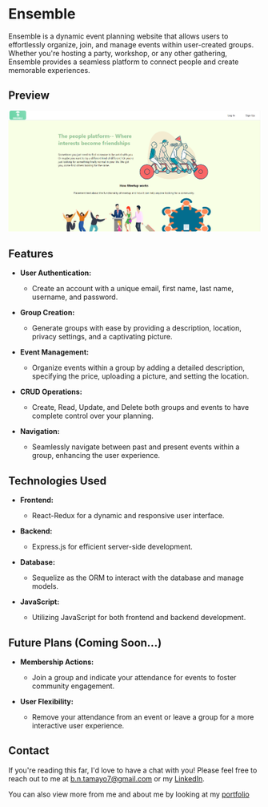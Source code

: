 # Ensemble

Ensemble is a dynamic event planning website that allows users to effortlessly organize, join, and manage events within user-created groups. Whether you're hosting a party, workshop, or any other gathering, Ensemble provides a seamless platform to connect people and create memorable experiences.

## Preview
[![Image](https://github.com/Bobarn/Photos/raw/main/EnsemblePrev.png)](https://github.com/Bobarn/Photos/blob/main/EnsemblePrev.png)

## Features

- **User Authentication:**
  - Create an account with a unique email, first name, last name, username, and password.

- **Group Creation:**
  - Generate groups with ease by providing a description, location, privacy settings, and a captivating picture.

- **Event Management:**
  - Organize events within a group by adding a detailed description, specifying the price, uploading a picture, and setting the location.

- **CRUD Operations:**
  - Create, Read, Update, and Delete both groups and events to have complete control over your planning.

- **Navigation:**
  - Seamlessly navigate between past and present events within a group, enhancing the user experience.

## Technologies Used

- **Frontend:**
  - React-Redux for a dynamic and responsive user interface.

- **Backend:**
  - Express.js for efficient server-side development.

- **Database:**
  - Sequelize as the ORM to interact with the database and manage models.

- **JavaScript:**
  - Utilizing JavaScript for both frontend and backend development.
 
## Future Plans (Coming Soon...)
- **Membership Actions:**
  - Join a group and indicate your attendance for events to foster community engagement.

- **User Flexibility:**
  - Remove your attendance from an event or leave a group for a more interactive user experience.

## Contact
If you're reading this far, I'd love to have a chat with you!
Please feel free to reach out to me at [b.n.tamayo7@gmail.com](b.n.tamayo7@gmail.com) or my [LinkedIn](https://www.linkedin.com/in/brandon-tamayo-bobarn7/).

You can also view more from me and about me by looking at my [portfolio](https://bobarn.netlify.app/)


